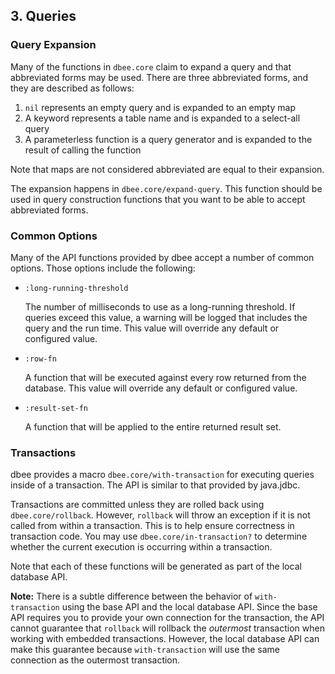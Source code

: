 ## 3. Queries

### Query Expansion

Many of the functions in `dbee.core` claim to expand a query and that
abbreviated forms may be used. There are three abbreviated forms, and they are
described as follows:

1. `nil` represents an empty query and is expanded to an empty map
2. A keyword  represents a table name and is expanded to a select-all query
3. A parameterless function is a query generator and is expanded to the result of
   calling the function

Note that maps are not considered abbreviated are equal to their expansion.

The expansion happens in `dbee.core/expand-query`. This function should be
used in query construction functions that you want to be able to accept
abbreviated forms.


### Common Options

Many of the API functions provided by dbee accept a number of common options.
Those options include the following:

* `:long-running-threshold`

  The number of milliseconds to use as a long-running threshold. If queries
  exceed this value, a warning will be logged that includes the query and
  the run time. This value will override any default or configured value.

* `:row-fn`

  A function that will be executed against every row returned from the
  database. This value will override any default or configured value.

* `:result-set-fn`

  A function that will be applied to the entire returned result set.

### Transactions

dbee provides a macro `dbee.core/with-transaction` for executing queries
inside of a transaction. The API is similar to that provided by java.jdbc.

Transactions are committed unless they are rolled back using
`dbee.core/rollback`. However, `rollback` will throw an exception if it is not
called from within a transaction. This is to help ensure correctness in
transaction code. You may use `dbee.core/in-transaction?` to determine whether
the current execution is occurring within a transaction.

Note that each of these functions will be generated as part of the local
database API.

**Note:** There is a subtle difference between the behavior of
`with-transaction` using the base API and the local database API. Since the
base API requires you to provide your own connection for the transaction, the
API cannot guarantee that `rollback` will rollback the _outermost_ transaction
when working with embedded transactions. However, the local database API can
make this guarantee because `with-transaction` will use the same connection as
the outermost transaction.

